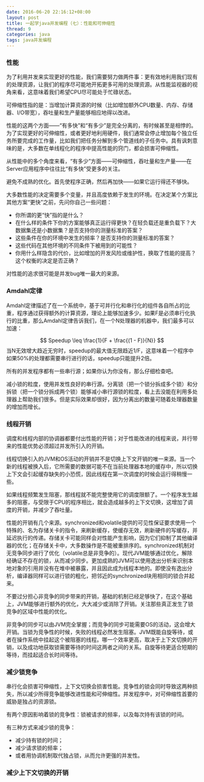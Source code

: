```yaml
---
date: 2016-06-20 22:16:12+08:00
layout: post
title: 一起学java并发编程（七）：性能和可伸缩性
thread: 9
categories: java
tags: java并发编程
---
```

<script type="text/javascript" src="http://cdn.mathjax.org/mathjax/latest/MathJax.js?config=default"></script>

### 性能
为了利用并发来实现更好的性能，我们需要努力做两件事：更有效地利用我们现有的处理资源，让我们的程序尽可能地开拓更多可用的处理资源。从性能监视器的视角来看，这意味着我们希望CPU尽可能处于忙碌状态。

可伸缩性指的是：当增加计算资源的时候（比如增加额外CPU数量、内存、存储器、I/O带宽），吞吐量和生产量能够相应地得以改进。

性能的这两个方面——“有多快”和“有多少”是完全分离的，有时候甚至是相悖的。为了实现更好的可伸缩性，或者更好地利用硬件，我们通常会停止增加每个独立任务所要完成的工作量，比如我们把任务分解到多个管道线的子任务中。具有讽刺意味的是，大多数在单线程化的程序中提高性能的窍门，都会损害可伸缩性。

从性能中的多个角度来看，“有多少”方面——可伸缩性，吞吐量和生产量——在Server应用程序中往往比“有多快”受更多的关注。

避免不成熟的优化。首先使程序正确，然后再加快——如果它运行得还不够快。

大多数性能的决定需要多个变量，并且高度依赖于发生的环境。在决定某个方案比其他方案“更快”之前，先问你自己一些问题：
- 你所谓的更“快”指的是什么？  
- 在什么样的条件下你的方案能够真正运行得更快？在轻负载还是重负载下？大数据集还是小数据集？是否支持你的测量标准的答案？  
- 这些条件在你的环境中发生的频率？是否支持你的测量标准的答案？  
- 这些代码在其他环境的不同条件下被用到的可能性？  
- 你用什么样隐含的代价，比如增加的开发风险或维护性，换取了性能的提高？这个权衡的决定是否正确？  

对性能的追求很可能是并发bug唯一最大的来源。

### Amdahl定律
Amdahl定律描述了在一个系统中，基于可并行化和串行化的组件各自所占的比重，程序通过获得额外的计算资源，理论上能够加速多少。如果F是必须串行化执行的比重，那么Amdahl定律告诉我们，在一个N处理器的机器中，我们最多可以加速：

$$ Speedup \leq \frac{1}{F + \frac{(1 - F)}{N}} $$
当N无效增大趋近无穷时，speedup的最大值无限趋近1/F，这意味着一个程序中如果50%的处理都需要串行进行的话，speedup只能提升2倍。

所有的并发程序都有一些串行源；如果你认为你没有，那么仔细检查吧。

减小锁的粒度，使用并发性良好的串行源。分离锁（把一个锁分拆成多个锁）和分拆锁（把一个锁分拆成两个锁）能够减小串行源锁的粒度，看上去没能在利用多处理器上帮助我们很多。但是实际效果却很好，因为分离出的数量可随着处理器数量的增加而增长。

### 线程开销
调度和线程内部的协调器都要付出性能的开销；对于性能改进的线程来说，并行带来的性能优势必须超过并发所引入的开销。

线程切换引入的JVM和OS活动的开销并不是切换上下文开销的唯一来源。当一个新的线程被换入后，它所需要的数据可能不在当前处理器本地的缓存中，所以切换上下文会引起缓存缺失的小恐慌，因此线程在第一次调度的时候会运行得稍慢一些。

如果线程频繁发生阻塞，那线程就不能完整使用它的调度限额了。一个程序发生越多的阻塞，与受限于CPU的程序相比，就会造成越多的上下文切换，这增加了调度的开销，并减少了吞吐量。

性能的开销有几个来源。synchronized和volatile提供的可见性保证要求使用一个特殊的、名为存储关卡的指令，来刷新缓存，使缓存无效，刷新硬件的写缓存，并延迟执行的传递。存储关卡可能同样会对性能产生影响，因为它们抑制了其他编译器的优化；在存储关卡中，大多数操作是不能被重排序的。synchronized机制对无竞争同步进行了优化（volatile总是非竞争的）。现代JVM能够通过优化，解除经确证不存在的锁，从而减少同步。更加成熟的JVM可以使用逸出分析来识别本地对象的引用并没有在堆中被暴露，并且因此成为线程本地的。即使没有逸出分析，编译器同样可以进行锁的粗化，把邻近的synchronized块用相同的锁合并起来。

不要过分担心非竞争的同步带来的开销，基础的机制已经足够快了，在这个基础上，JVM能够进行额外的优化，大大减少或消除了开销。关注那些真正发生了锁竞争的区域中性能的优化。

非竞争的同步可以由JVM完全掌握；而竞争的同步可能需要OS的活动，这会增大开销。当锁为竞争性的时候，失败的线程必然发生阻塞。JVM既能自旋等待，或者在操作系统中挂起这个被阻塞的线程。哪一个效率更高，取决于上下文切换的开销，以及成功地获取锁需要等待的时间这两者之间的关系。自旋等待更适合短期的等待，而挂起适合长时间等待。

### 减少锁竞争
串行化会损害可伸缩性，上下文切换会损害性能。竞争性的锁会同时导致这两种损失，所以减少所得竞争能够改进性能和可伸缩性。并发程序中，对可伸缩性首要的威胁是独占的资源锁。

有两个原因影响着锁的竞争性：锁被请求的频率，以及每次持有该锁的时间。

有三种方式来减少锁的竞争：
- 减少持有锁的时间；  
- 减少请求锁的频率；  
- 或者用协调机制取代独占锁，从而允许更强的并发性。  


### 减少上下文切换的开销